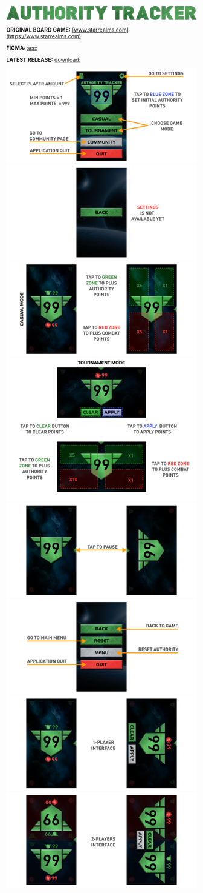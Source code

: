 ![Model](Promo/Promo_Main.png)

**ORIGINAL BOARD GAME:** [www.starrealms.com](https://www.starrealms.com)

**FIGMA:** [see:](https://www.figma.com/file/KTYZqqU3yKmgi3KuWg34NU/Authority-tracker)

**LATEST RELEASE:** [download:](https://github.com/SergeyKhanin/AuthorityTracker/releases)

![Model](Tutorial/Tutorial_Page_1.png)
![Model](Tutorial/Tutorial_Page_2.png)
![Model](Tutorial/Tutorial_Page_3.png)
![Model](Tutorial/Tutorial_Page_4.png)
![Model](Tutorial/Tutorial_Page_5.png)
![Model](Tutorial/Tutorial_Page_6.png)
![Model](Tutorial/Tutorial_Page_7.png)
![Model](Tutorial/Tutorial_Page_8.png)
